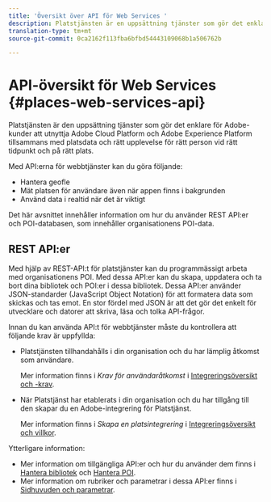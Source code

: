 ```yaml
---
title: 'Översikt över API för Web Services '
description: Platstjänsten är en uppsättning tjänster som gör det enklare för Adobe-kunder att utnyttja Adobe Experience Cloud- och Adobe Experience Platform-lösningarna med platsdata och rätt upplevelse för rätt person vid rätt tidpunkt och på rätt plats.
translation-type: tm+mt
source-git-commit: 0ca2162f113fba6bfbd54443109068b1a506762b

---
```



# API-översikt för Web Services {#places-web-services-api}

Platstjänsten är den uppsättning tjänster som gör det enklare för Adobe-kunder att utnyttja Adobe Cloud Platform och Adobe Experience Platform tillsammans med platsdata och rätt upplevelse för rätt person vid rätt tidpunkt och på rätt plats.

Med API:erna för webbtjänster kan du göra följande:

* Hantera geofle
* Mät platsen för användare även när appen finns i bakgrunden
* Använd data i realtid när det är viktigt

Det här avsnittet innehåller information om hur du använder REST API:er och POI-databasen, som innehåller organisationens POI-data.

## REST API:er

Med hjälp av REST-API:t för platstjänster kan du programmässigt arbeta med organisationens POI. Med dessa API:er kan du skapa, uppdatera och ta bort dina bibliotek och POI:er i dessa bibliotek. Dessa API:er använder JSON-standarder (JavaScript Object Notation) för att formatera data som skickas och tas emot. En stor fördel med JSON är att det gör det enkelt för utvecklare och datorer att skriva, läsa och tolka API-frågor.

Innan du kan använda API:t för webbtjänster måste du kontrollera att följande krav är uppfyllda:

* Platstjänsten tillhandahålls i din organisation och du har lämplig åtkomst som användare.

   Mer information finns i *Krav för användaråtkomst* i [Integreringsöversikt och -krav](/help/web-service-api/adobe-i-o-integration.md).

* När Platstjänst har etablerats i din organisation och du har tillgång till den skapar du en Adobe-integrering för Platstjänst.

   Mer information finns i *Skapa en platsintegrering* i [Integreringsöversikt och villkor](/help/web-service-api/adobe-i-o-integration.md).

Ytterligare information:

* Mer information om tillgängliga API:er och hur du använder dem finns i [Hantera bibliotek](/help/web-service-api/api-usage/manage-libraries/manage-libraries.md) och [Hantera POI](/help/web-service-api/api-usage/manage-pois/manage-pois.md).
* Mer information om rubriker och parametrar i dessa API:er finns i [Sidhuvuden och parametrar](/help/web-service-api/api-usage/headers-and-parameters.md).